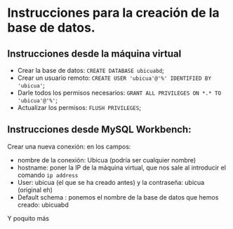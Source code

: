 # Instrucciones para la creación de la base de datos. 
## Instrucciones desde la máquina virtual 
* Crear la base de datos: ```CREATE DATABASE ubicuabd```;
* Crear un usuario remoto: ```CREATE USER 'ubicua'@'%' IDENTIFIED BY 'ubicua'```;
* Darle todos los permisos necesarios: ```GRANT ALL PRIVILEGES ON *.* TO 'ubicua'@'%'```;
* Actualizar los permisos: ```FLUSH PRIVILEGES```;


## Instrucciones desde MySQL Workbench: 
 Crear una nueva conexión: en los campos: 
 * nombre de la conexión: Ubicua (podría ser cualquier nombre)
 * hostname: poner la IP de la máquina virtual, que nos sale al introducir el comando ```ip address```
 * User: ubicua (el que se ha creado antes) y la contraseña: ubicua (original eh)
 * Default schema : ponemos el nombre de la base de datos que hemos creado: ubicuabd

Y poquito más
                                           
  

